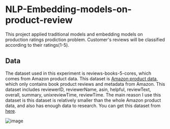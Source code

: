 # NLP-Embedding-models-on-product-review

This project applied traditional models and embedding models on production ratings prodiction problem. Customer's reviews will be classified according to their ratings(1-5).

## Data
The dataset used in this experiment is reviews-books-5-cores, which comes from Amazon product data. This dataset is [Amazon product data](http://jmcauley.ucsd.edu/data/amazon/), which only contains book product reviews and metadata from Amazon. This dataset includes reviewerID, reviewerName, asin, helpful, reviewText, overall, summary, unixreviewTime, reviewTime. The main reason I use this dataset is this dataset is relatively smaller than the whole Amazon product data, and also has enough data to research. You can get this dataset from [here](http://snap.stanford.edu/data/amazon/productGraph/categoryFiles/reviews_Books_5.json.gz).

![image](https://user-images.githubusercontent.com/77183284/204195905-8f442a36-0f9c-47ef-b5ba-b1c314bde03c.png)


